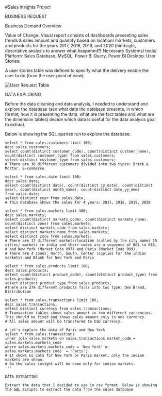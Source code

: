 #Sales Insights Project 

BUSINESS REQUEST

Business Demand Overview:

Value of Change: Visual report consists of dashboards presenting sales trends & sales amount and quantity based on location/ markets, customers and products for the years 2017, 2018, 2019, and 2020 (hindsight, descriptive analysis to answer what happened?)
Necessary Systems/ tools/ Platform: Sales Database, MySQL, Power BI Query, Power BI Desktop.
User Stories:

A user stories table was defined to specify what the delivery enable the user to do (from the user point of view)

![User Request Table](https://user-images.githubusercontent.com/71211875/126686882-ba8e88a4-e0a7-4c54-b2d6-4e250b57f476.GIF)

DATA EXPLORING

Before the data cleaning and data analysis, I needed to understand and explore the database (see what data the database presents, in which format, how it is presenting the data, what are the fact tables and what are the dimension tables) decide which data is useful for the data analysis goal to extract.

Below is showing the SQL queries run to explore the database:

```
select * from sales.customers limit 100;
desc sales.customers;
select count(distinct customer_code), count(distinct custmer_name), count(distinct customer_type) from sales.customers;
select distinct customer_type from sales.customers;
# There are 38 different customers divided into two types: Brick & Mortar, E-commerce

select * from sales.date limit 100;
desc sales.date;
select count(distinct date), count(distinct cy_date), count(distinct year), count(distinct month_name), count(distinct date_yy_mmm)
from sales.date;
select distinct year from sales.date;
# This database shows the sales for 4 years: 2017, 2018, 2019, 2020

select * from sales.markets limit 100;
desc sales.markets;
select count(distinct markets_code), count(distinct markets_name), count(distinct zone) from sales.markets;
select distinct markets_code from sales.markets;
select distinct markets_name from sales.markets;
select distinct zone from sales.markets;
# There are 17 different markets/location (called by the city name) 15 cities/ markets in india and their codes are a sequence of 001 to 015,
# and New York (Market Code 097) and Paris (Market Code 999). 
# There are 4 zones: North, South, Center (applies for the indian markets) and Blank for New York and Paris

select * from sales.products limit 100;
desc sales.products;
select count(distinct product_code), count(distinct product_type) from sales.products;
select distinct product_type from sales.products;
#There are 279 different products falls into two type: Own Brand, Distribution

select * from sales.transactions limit 100;
desc sales.transactions;
select distinct currency from sales.transactions;
# Transaction tables shows sales amount in two different currencies. This should be fixed and shows sales amount only in one currency.
# All sales amount will be transfered to USD currency.

# Let's explore the data of Paris and New York
select * from sales.transactions 
inner join sales.markets on sales.transactions.market_code = sales.markets.markets_code 
where sales.markets.markets_code = 'New York' or sales.markets.markets_code  = 'Paris';
# It shows no data for New York or Paris market, only the indian markets are shown.
# So the sales insight will be done only for indian markets. 
'''

DATA EXTRACTING

Extract the data that I decided to use in csv format. Below is showing the SQL scripts to extract the data from the sales database
